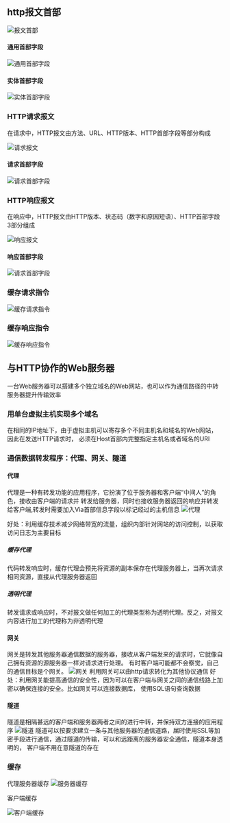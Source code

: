## http报文首部
![报文首部](/httpheader.jpg)
#### 通用首部字段
![通用首部字段](/generalfield.jpg)
#### 实体首部字段
![实体首部字段](/entityfield.jpg)
### HTTP请求报文
在请求中，HTTP报文由方法、URL、HTTP版本、HTTP首部字段等部分构成

![请求报文](/requestheader.jpg)
#### 请求首部字段
![请求首部字段](/requestfield.jpg)
### HTTP响应报文
在响应中，HTTP报文由HTTP版本、状态码（数字和原因短语）、HTTP首部字段3部分组成

![响应报文](/responseheader.jpg)
#### 响应首部字段
![请求首部字段](/responsefiled.jpg)

### 缓存请求指令
![缓存请求指令](/requestcache.jpg)
### 缓存响应指令
![缓存响应指令](/responsecache.jpg)

## 与HTTP协作的Web服务器

一台Web服务器可以搭建多个独立域名的Web网站，也可以作为通信路径的中转服务器提升传输效率

### 用单台虚拟主机实现多个域名
在相同的IP地址下，由于虚拟主机可以寄存多个不同主机名和域名的Web网站，因此在发送HTTP请求时，
必须在Host首部内完整指定主机名或者域名的URI

### 通信数据转发程序：代理、网关、隧道

#### 代理
代理是一种有转发功能的应用程序，它扮演了位于服务器和客户端“中间人”的角色，接收由客户端的请求并
转发给服务器，同时也接收服务器返回的响应并转发给客户端,转发时需要加入Via首部信息字段以标记经过的主机信息
![代理](/proxy.jpg)

好处：利用缓存技术减少网络带宽的流量，组织内部针对网站的访问控制，以获取访问日志为主要目标

##### 缓存代理
代码转发响应时，缓存代理会预先将资源的副本保存在代理服务器上，当再次请求相同资源，直接从代理服务器返回

##### 透明代理
转发请求或响应时，不对报文做任何加工的代理类型称为透明代理。反之，对报文内容进行加工的代理称为非透明代理

#### 网关
网关是转发其他服务器通信数据的服务器，接收从客户端发来的请求时，它就像自己拥有资源的源服务器一样对请求进行处理。
有时客户端可能都不会察觉，自己的通信目标是个网关。
![网关](/gateway.jpg)
利用网关可以由http请求转化为其他协议通信
好处：利用网关能提高通信的安全性，因为可以在客户端与网关之间的通信线路上加密以确保连接的安全。比如网关可以连接数据库，
使用SQL语句查询数据

#### 隧道
隧道是相隔甚远的客户端和服务器两者之间的进行中转，并保持双方连接的应用程序
![隧道](/tunnel.jpg)
隧道可以按要求建立一条与其他服务器的通信道路，届时使用SSL等加密手段进行通信，通过隧道的传输，可以和远距离的服务器安全通信，隧道本身透明的，
客户端不用在意隧道的存在

### 缓存
代理服务器缓存
![服务器缓存](/servercache.jpg)


客户端缓存

![客户端缓存](/clientcache.jpg)